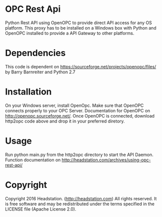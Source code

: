 # OPC Rest Api
Python Rest API using OpenOPC to provide direct API access for any OS platform. This proxy has to be installed on a Windows box with Python and OpenOPC installed to provide a API Gateway to other platforms.

# Dependencies
This code is dependent on https://sourceforge.net/projects/openopc/files/ by Barry Barnreiter and Python 2.7

# Installation
On your Windows server, install OpenOpc. Make sure that OpenOPC connects properly to your OPC Server. Documentation for OpenOPC on http://openopc.sourceforge.net/. Once OpenOPC is connected, download http2opc code above and drop it in your preferred diretory.

# Usage
Run python main.py from the http2opc directory to start the API Daemon. Function documentation on http://headstation.com/archives/using-opc-rest-api/

# Copyright
Copyright 2016 Headstation. (http://headstation.com) All rights reserved. It is free software and may be redistributed under the terms specified in the LICENSE file (Apache License 2.0). 
